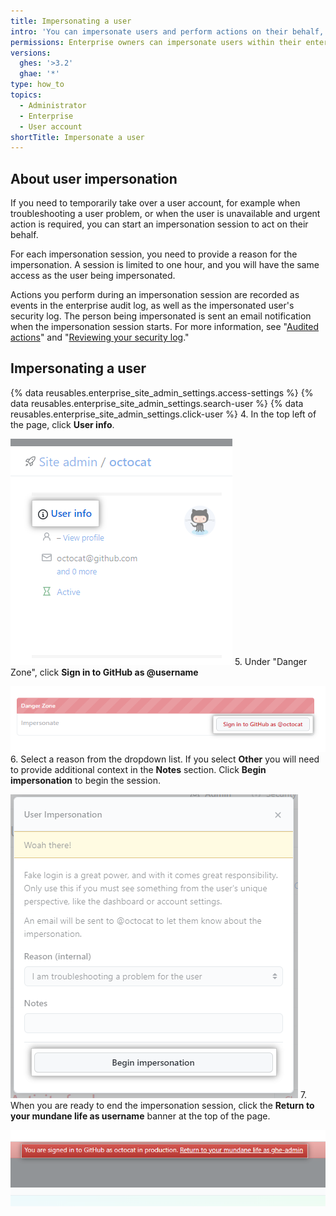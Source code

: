 ```yaml
---
title: Impersonating a user
intro: 'You can impersonate users and perform actions on their behalf, for troubleshooting, unblocking, and other legitimate reasons.'
permissions: Enterprise owners can impersonate users within their enterprise.
versions:
  ghes: '>3.2'
  ghae: '*'
type: how_to
topics:
  - Administrator
  - Enterprise
  - User account
shortTitle: Impersonate a user
---
```


## About user impersonation

If you need to temporarily take over a user account, for example when troubleshooting a user problem, or when the user is unavailable and urgent action is required, you can start an impersonation session to act on their behalf.

For each impersonation session, you need to provide a reason for the impersonation. A session is limited to one hour, and you will have the same access as the user being impersonated.

Actions you perform during an impersonation session are recorded as events in the enterprise audit log, as well as the impersonated user's security log. The person being impersonated is sent an email notification when the impersonation session starts. For more information, see "[Audited actions](/admin/user-management/monitoring-activity-in-your-enterprise/audited-actions)" and "[Reviewing your security log](/authentication/keeping-your-account-and-data-secure/reviewing-your-security-log)."

## Impersonating a user

{% data reusables.enterprise_site_admin_settings.access-settings %}
{% data reusables.enterprise_site_admin_settings.search-user %}
{% data reusables.enterprise_site_admin_settings.click-user %}
4. In the top left of the page, click **User info**.

   ![User info](/assets/images/enterprise/stafftools/user-info.png)
5. Under "Danger Zone", click **Sign in to GitHub as @username**

   ![Impersonate user](/assets/images/enterprise/stafftools/impersonate.png)
6. Select a reason from the dropdown list. If you select **Other** you will need to provide additional context in the **Notes** section. Click **Begin impersonation** to begin the session.

   ![Impersonation reason](/assets/images/enterprise/stafftools/impersonation-reason.png)
7. When you are ready to end the impersonation session, click the **Return to your mundane life as username** banner at the top of the page.

   ![End impersonation](/assets/images/enterprise/stafftools/end-impersonation.png)
